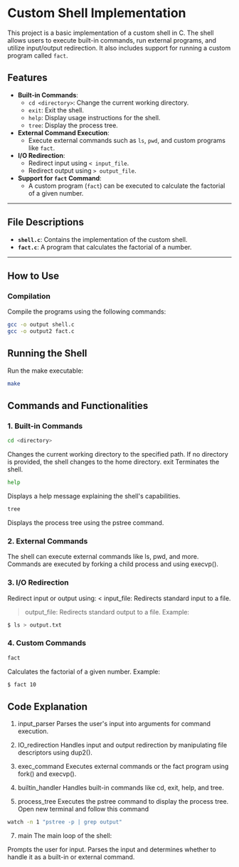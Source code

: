 # Custom Shell Implementation

This project is a basic implementation of a custom shell in C. The shell allows users to execute built-in commands, run external programs, and utilize input/output redirection. It also includes support for running a custom program called `fact`.

## Features
- **Built-in Commands**:
  - `cd <directory>`: Change the current working directory.
  - `exit`: Exit the shell.
  - `help`: Display usage instructions for the shell.
  - `tree`: Display the process tree.
- **External Command Execution**:
  - Execute external commands such as `ls`, `pwd`, and custom programs like `fact`.
- **I/O Redirection**:
  - Redirect input using `< input_file`.
  - Redirect output using `> output_file`.
- **Support for `fact` Command**:
  - A custom program (`fact`) can be executed to calculate the factorial of a given number.

---

## File Descriptions
- **`shell.c`**: Contains the implementation of the custom shell.
- **`fact.c`**: A program that calculates the factorial of a number.

---

## How to Use

### Compilation
Compile the programs using the following commands:
```bash
gcc -o output shell.c
gcc -o output2 fact.c
```

## Running the Shell
Run the make executable:
```bash
make
```

## Commands and Functionalities
### 1. Built-in Commands
```bash
cd <directory>
```
Changes the current working directory to the specified path.
If no directory is provided, the shell changes to the home directory.
exit
Terminates the shell.
```bash
help
```
Displays a help message explaining the shell's capabilities.
```bash
tree
```
Displays the process tree using the pstree command.

### 2. External Commands
The shell can execute external commands like ls, pwd, and more.
Commands are executed by forking a child process and using execvp().

### 3. I/O Redirection
Redirect input or output using:
< input_file: Redirects standard input to a file.
> output_file: Redirects standard output to a file.
Example:
```bash
$ ls > output.txt
```

### 4. Custom Commands
```bash
fact
```
Calculates the factorial of a given number.
Example:
```bash
$ fact 10
```

## Code Explanation
1. input_parser
Parses the user's input into arguments for command execution.

2. IO_redirection
Handles input and output redirection by manipulating file descriptors using dup2().

3. exec_command
Executes external commands or the fact program using fork() and execvp().

4. builtin_handler
Handles built-in commands like cd, exit, help, and tree.

5. process_tree
Executes the pstree command to display the process tree.
Open new terminal and follow this command
```bash
watch -n 1 "pstree -p | grep output"
```

7. main
The main loop of the shell:

Prompts the user for input.
Parses the input and determines whether to handle it as a built-in or external command.

